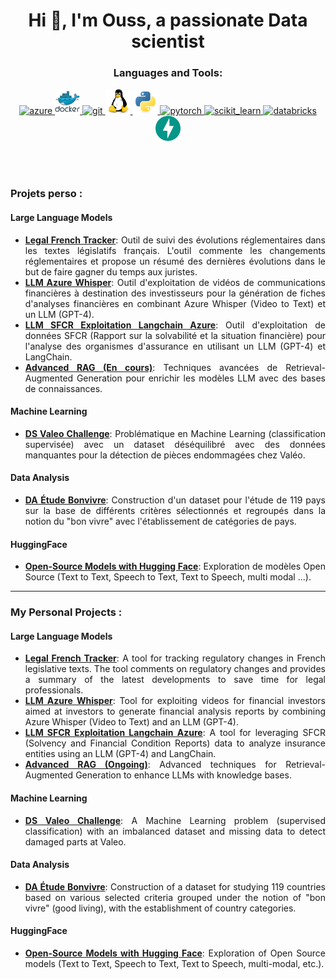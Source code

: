 
<h1 align="center">Hi 👋, I'm Ouss, a passionate Data scientist </h1>

<h3 align="center">Languages and Tools:</h3>
<p align="center"> 
  <a href="https://azure.microsoft.com/en-in/" target="_blank" rel="noreferrer"> 
    <img src="https://www.vectorlogo.zone/logos/microsoft_azure/microsoft_azure-icon.svg" alt="azure" width="40" height="40"/> 
  </a> 
  <a href="https://www.docker.com/" target="_blank" rel="noreferrer"> 
    <img src="https://raw.githubusercontent.com/devicons/devicon/master/icons/docker/docker-original-wordmark.svg" alt="docker" width="40" height="40"/> 
  </a> 
  <a href="https://git-scm.com/" target="_blank" rel="noreferrer"> 
    <img src="https://www.vectorlogo.zone/logos/git-scm/git-scm-icon.svg" alt="git" width="40" height="40"/> 
  </a> 
  <a href="https://www.linux.org/" target="_blank" rel="noreferrer"> 
    <img src="https://raw.githubusercontent.com/devicons/devicon/master/icons/linux/linux-original.svg" alt="linux" width="40" height="40"/> 
  </a> 
  <a href="https://www.python.org" target="_blank" rel="noreferrer"> 
    <img src="https://raw.githubusercontent.com/devicons/devicon/master/icons/python/python-original.svg" alt="python" width="40" height="40"/> 
  </a> 
  <a href="https://pytorch.org/" target="_blank" rel="noreferrer"> 
    <img src="https://www.vectorlogo.zone/logos/pytorch/pytorch-icon.svg" alt="pytorch" width="40" height="40"/> 
  </a> 
  <a href="https://scikit-learn.org/" target="_blank" rel="noreferrer"> 
    <img src="https://upload.wikimedia.org/wikipedia/commons/0/05/Scikit_learn_logo_small.svg" alt="scikit_learn" width="40" height="40"/> 
  </a> 
  <a href="https://www.databricks.com/" target="_blank" rel="noreferrer"> 
    <img src="https://upload.wikimedia.org/wikipedia/commons/6/63/Databricks_Logo.png" alt="databricks" width="40" height="40"/> 
  </a> 
  <a href="https://fastapi.tiangolo.com/" target="_blank" rel="noreferrer"> 
    <img src="https://raw.githubusercontent.com/devicons/devicon/master/icons/fastapi/fastapi-original.svg" alt="fastapi" width="40" height="40"/> 
  </a> 
</p>
<br><br>

<div align="justify">
<h3>Projets perso :</h3>

<h4>Large Language Models</h4>
<ul>
  <li><b><a href="https://github.com/Bendrox/Legal-French-Tracker" target="_blank">Legal French Tracker</a></b>: Outil de suivi des évolutions réglementaires dans les textes législatifs français. L'outil commente les changements réglementaires et propose un résumé des dernières évolutions dans le but de faire gagner du temps aux juristes.</li>
  <li><b><a href="https://github.com/Bendrox/LLM_Azure_Whisper_For_Supervision.git" target="_blank">LLM Azure Whisper</a></b>: Outil d'exploitation de vidéos de communications financières à destination des investisseurs pour la génération de fiches d'analyses financières en combinant Azure Whisper (Video to Text) et un LLM (GPT-4).</li>
  <li><b><a href="https://github.com/Bendrox/LLM_SFCR_exploit_Langchain_Azure.git" target="_blank">LLM SFCR Exploitation Langchain Azure</a></b>: Outil d'exploitation de données SFCR (Rapport sur la solvabilité et la situation financière) pour l'analyse des organismes d'assurance en utilisant un LLM (GPT-4) et LangChain.</li>
  <li><b><a href="https://github.com/Bendrox/Advanced-RAG.git" target="_blank">Advanced RAG (En cours)</a></b>: Techniques avancées de Retrieval-Augmented Generation pour enrichir les modèles LLM avec des bases de connaissances.</li>
</ul>

<h4>Machine Learning</h4>
<ul>
  <li><b><a href="https://github.com/Bendrox/DS_Valeo_challenge.git" target="_blank">DS Valeo Challenge</a></b>: Problématique en Machine Learning (classification supervisée) avec un dataset déséquilibré avec des données manquantes pour la détection de pièces endommagées chez Valéo.</li>
</ul>

<h4>Data Analysis</h4>
<ul>
  <li><b><a href="https://github.com/Bendrox/DA_etude_bonvivre.git" target="_blank">DA Étude Bonvivre</a></b>: Construction d'un dataset pour l'étude de 119 pays sur la base de différents critères sélectionnés et regroupés dans la notion du "bon vivre" avec l'établissement de catégories de pays.</li>
</ul>

<h4>HuggingFace</h4>
<ul>
  <li><b><a href="https://github.com/Bendrox/Open-Source_models_with_HuggingFace.git" target="_blank">Open-Source Models with Hugging Face</a></b>: Exploration de modèles Open Source (Text to Text, Speech to Text, Text to Speech, multi modal ...).</li>
</ul>
</div>

---

<div align="justify">
<h3>My Personal Projects :</h3>

<h4>Large Language Models</h4>
<ul>
  <li><b><a href="https://github.com/Bendrox/Legal-French-Tracker" target="_blank">Legal French Tracker</a></b>: A tool for tracking regulatory changes in French legislative texts. The tool comments on regulatory changes and provides a summary of the latest developments to save time for legal professionals.</li>
  <li><b><a href="https://github.com/Bendrox/LLM_Azure_Whisper_For_Supervision.git" target="_blank">LLM Azure Whisper</a></b>: Tool for exploiting videos for financial investors aimed at investors to generate financial analysis reports by combining Azure Whisper (Video to Text) and an LLM (GPT-4).</li>
  <li><b><a href="https://github.com/Bendrox/LLM_SFCR_exploit_Langchain_Azure.git" target="_blank">LLM SFCR Exploitation Langchain Azure</a></b>: A tool for leveraging SFCR (Solvency and Financial Condition Reports) data to analyze insurance entities using an LLM (GPT-4) and LangChain.</li>
  <li><b><a href="https://github.com/Bendrox/Advanced-RAG.git" target="_blank">Advanced RAG (Ongoing)</a></b>: Advanced techniques for Retrieval-Augmented Generation to enhance LLMs with knowledge bases.</li>
</ul>

<h4>Machine Learning</h4>
<ul>
  <li><b><a href="https://github.com/Bendrox/DS_Valeo_challenge.git" target="_blank">DS Valeo Challenge</a></b>: A Machine Learning problem (supervised classification) with an imbalanced dataset and missing data to detect damaged parts at Valeo.</li>
</ul>

<h4>Data Analysis</h4>
<ul>
  <li><b><a href="https://github.com/Bendrox/DA_etude_bonvivre.git" target="_blank">DA Étude Bonvivre</a></b>: Construction of a dataset for studying 119 countries based on various selected criteria grouped under the notion of "bon vivre" (good living), with the establishment of country categories.</li>
</ul>

<h4>HuggingFace</h4>
<ul>
  <li><b><a href="https://github.com/Bendrox/Open-Source_models_with_HuggingFace.git" target="_blank">Open-Source Models with Hugging Face</a></b>: Exploration of Open Source models (Text to Text, Speech to Text, Text to Speech, multi-modal, etc.).</li>
</ul>
</div>


